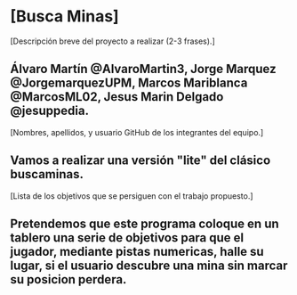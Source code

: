 # [Busca Minas]

[Descripción breve del proyecto a realizar (2-3 frases).]

## Álvaro Martín @AlvaroMartin3, Jorge Marquez @JorgemarquezUPM, Marcos Mariblanca @MarcosML02, Jesus Marin Delgado @jesuppedia.

[Nombres, apellidos, y usuario GitHub de los integrantes del equipo.]

## Vamos a realizar una versión "lite" del clásico buscaminas.

[Lista de los objetivos que se persiguen con el trabajo propuesto.]
## Pretendemos que este programa coloque en un tablero una serie de objetivos para que el jugador, mediante pistas numericas, halle su lugar, si el usuario descubre una mina sin marcar su posicion perdera.
